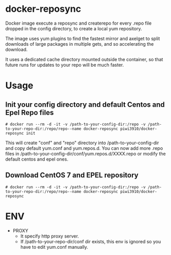 # docker-reposync
Docker image execute a reposync and createrepo for every .repo file dropped in the config directory, to create a local yum repository.

The image uses yum plugins to find the fastest mirror and axelget to split downloads of large packages in multiple gets, and so accelerating the download.

It uses a dedicated cache directory mounted outside the container, so that future runs for updates to your repo will be much faster.

# Usage

## Init your config directory and default Centos and Epel Repo files

```
# docker run --rm -d -it -v /path-to-your-config-dir:/repo -v /path-to-your-repo-dir:/repo/repo--name docker-reposync piwi3910/docker-reposync init
```

This will create "conf" and "repo" directory into /path-to-your-config-dir and copy default yum.conf and yum.repos.d.
You can now add more .repo files in /path-to-your-config-dir/conf/yum.repos.d/XXXX.repo or modify the default centos and epel ones.



## Download CentOS 7 and EPEL repository

```
# docker run --rm -d -it -v /path-to-your-config-dir:/repo -v /path-to-your-repo-dir:/repo/repo--name docker-reposync piwi3910/docker-reposync
```

# ENV

* PROXY
  * It specify http proxy server.
  * If /path-to-your-repo-dir/conf dir exists, this env is ignored so you have to edit yum.conf manually.
